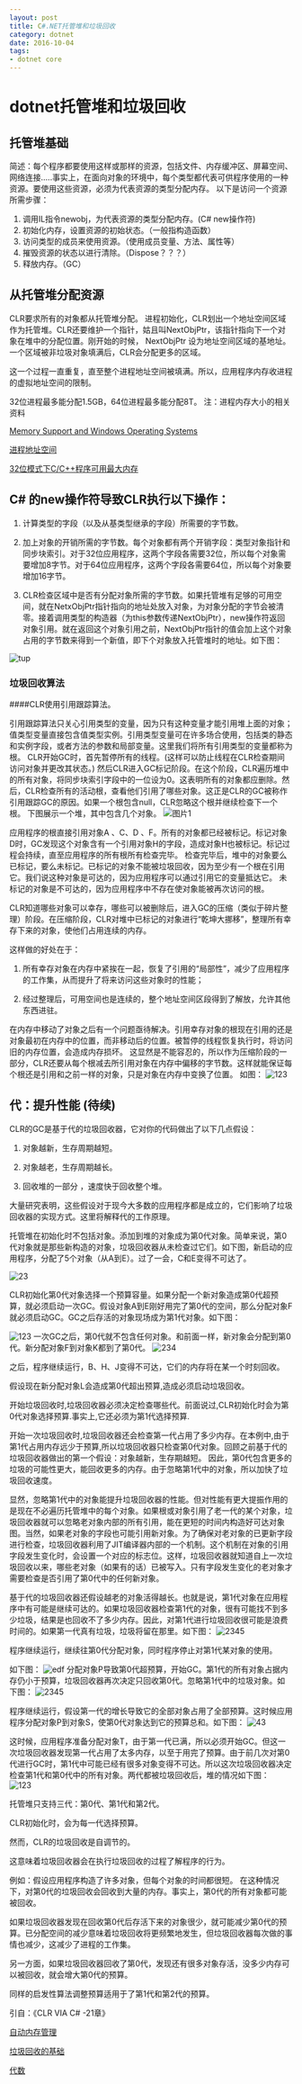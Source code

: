 ```yaml
---
layout: post
title: C#.NET托管堆和垃圾回收
category: dotnet
date: 2016-10-04
tags:
- dotnet core
---
```

# dotnet托管堆和垃圾回收

## 托管堆基础

 简述：每个程序都要使用这样或那样的资源，包括文件、内存缓冲区、屏幕空间、网络连接.....事实上，在面向对象的环境中，每个类型都代表可供程序使用的一种资源。要使用这些资源，必须为代表资源的类型分配内存。
 以下是访问一个资源所需步骤：

1. 调用IL指令newobj，为代表资源的类型分配内存。(C# new操作符)
2. 初始化内存，设置资源的初始状态。（一般指构造函数）
3. 访问类型的成员来使用资源。（使用成员变量、方法、属性等）
4. 摧毁资源的状态以进行清除。（Dispose？？？）
5. 释放内存。（GC） 

## 从托管堆分配资源

CLR要求所有的对象都从托管堆分配。
进程初始化，CLR划出一个地址空间区域作为托管堆。CLR还要维护一个指针，姑且叫NextObjPtr，该指针指向下一个对象在堆中的分配位置。刚开始的时候， NextObjPtr 设为地址空间区域的基地址。
一个区域被非垃圾对象填满后，CLR会分配更多的区域。


这一个过程一直重复，直至整个进程地址空间被填满。所以，应用程序内存收进程的虚拟地址空间的限制。


32位进程最多能分配1.5GB，64位进程最多能分配8T。
注：进程内存大小的相关资料

[Memory Support and Windows Operating Systems](https://msdn.microsoft.com/zh-cn/library/windows/hardware/Dn613959(v=vs.85).aspx)

[进程地址空间](https://msdn.microsoft.com/zh-cn/library/ms189334.aspx)

[ 32位模式下C/C++程序可用最大内存](http://blog.csdn.net/yusiguyuan/article/details/12405799)

## C# 的new操作符导致CLR执行以下操作：

1. 计算类型的字段（以及从基类型继承的字段）所需要的字节数。

2. 加上对象的开销所需的字节数。每个对象都有两个开销字段：类型对象指针和同步块索引。对于32位应用程序，这两个字段各需要32位，所以每个对象需要增加8字节。对于64位应用程序，这两个字段各需要64位，所以每个对象要增加16字节。

3. CLR检查区域中是否有分配对象所需的字节数。如果托管堆有足够的可用空间，就在NetxObjPtr指针指向的地址处放入对象，为对象分配的字节会被清零。接着调用类型的构造器（为this参数传递NextObjPtr），new操作符返回对象引用。就在返回这个对象引用之前，NextObjPtr指针的值会加上这个对象占用的字节数来得到一个新值，即下个对象放入托管堆时的地址。如下图：

![tup](http://r.photo.store.qq.com/psb?/4d3e65a5-4593-42bc-88f9-7bbb2e647ebe/i3rlSCPAcnT9pL0El0BptPIBpuvnxHpBw9Nkp*UqIjw!/o/dJMAAAAAAAAA&ek=1&kp=1&pt=0&bo=LwKNAC8CjQADACU!&su=1199793361&sce=0-12-12&rf=2-9)


### 垃圾回收算法

####CLR使用引用跟踪算法。

引用跟踪算法只关心引用类型的变量，因为只有这种变量才能引用堆上面的对象；
值类型变量直接包含值类型实例。引用类型变量可在许多场合使用，包括类的静态和实例字段，或者方法的参数和局部变量。这里我们将所有引用类型的变量都称为根。
CLR开始GC时，首先暂停所有的线程。(这样可以防止线程在CLR检查期间访问对象并更改其状态。) 然后CLR进入GC标记阶段。在这个阶段，CLR遍历堆中的所有对象，将同步块索引字段中的一位设为0。这表明所有的对象都应删除。然后，CLR检查所有的活动根，查看他们引用了哪些对象。这正是CLR的GC被称作引用跟踪GC的原因。如果一个根包含null，CLR忽略这个根并继续检查下一个根。
下图展示一个堆，其中包含几个对象。
![图片1](http://r.photo.store.qq.com/psb?/4d3e65a5-4593-42bc-88f9-7bbb2e647ebe/eVBVeXGrNAfoWfyRgl4aC2RRSGgiDpmbrocv4lTSJMA!/o/dJIAAAAAAAAA&ek=1&kp=1&pt=0&bo=gAIFAYACBQEDACU!&su=1176931729&sce=0-12-12&rf=2-9)

应用程序的根直接引用对象A 、C、D 、F。所有的对象都已经被标记。标记对象D时，GC发现这个对象含有一个引用对象H的字段，造成对象H也被标记。标记过程会持续，直至应用程序的所有根所有检查完毕。
检查完毕后，堆中的对象要么已标记，要么未标记。已标记的对象不能被垃圾回收，因为至少有一个根在引用它。我们说这种对象是可达的，因为应用程序可以通过引用它的变量抵达它。 未标记的对象是不可达的，因为应用程序中不存在使对象能被再次访问的根。

CLR知道哪些对象可以幸存，哪些可以被删除后，进入GC的压缩（类似于碎片整理）阶段。在压缩阶段，CLR对堆中已标记的对象进行“乾坤大挪移”，整理所有幸存下来的对象，使他们占用连续的内存。

这样做的好处在于：

1. 所有幸存对象在内存中紧挨在一起，恢复了引用的“局部性”，减少了应用程序的工作集，从而提升了将来访问这些对象时的性能；

2. 经过整理后，可用空间也是连续的，整个地址空间区段得到了解放，允许其他东西进驻。

在内存中移动了对象之后有一个问题亟待解决。引用幸存对象的根现在引用的还是对象最初在内存中的位置，而非移动后的位置。被暂停的线程恢复执行时，将访问旧的内存位置，会造成内存损坏。 这显然是不能容忍的，所以作为压缩阶段的一部分，CLR还要从每个根减去所引用对象在内存中偏移的字节数。这样就能保证每个根还是引用和之前一样的对象，只是对象在内存中变换了位置。
如图：
![123](http://r.photo.store.qq.com/psb?/4d3e65a5-4593-42bc-88f9-7bbb2e647ebe/FyP2yk1O6kMsq3.u4e4x3qrAxpwbajgSHOd4QHTJOhE!/o/dJIAAAAAAAAA&ek=1&kp=1&pt=0&bo=TQI*AU0CPwEDACU!&su=1202148209&sce=0-12-12&rf=2-9)

## 代：提升性能 (待续)

CLR的GC是基于代的垃圾回收器，它对你的代码做出了以下几点假设：


1. 对象越新，生存周期越短。

2. 对象越老，生存周期越长。

3. 回收堆的一部分 ，速度快于回收整个堆。

大量研究表明，这些假设对于现今大多数的应用程序都是成立的，它们影响了垃圾回收器的实现方式。这里将解释代的工作原理。

托管堆在初始化时不包括对象。添加到堆的对象成为第0代对象。简单来说，第0代对象就是那些新构造的对象，垃圾回收器从未检查过它们。如下图，新启动的应用程序，分配了5个对象（从A到E）。过了一会，C和E变得不可达了。

![23](http://r.photo.store.qq.com/psb?/4d3e65a5-4593-42bc-88f9-7bbb2e647ebe/77WJus7lssJpEJ2RZREQoNx.5CL31HLdboJbAgCqS0E!/o/dJMAAAAAAAAA&ek=1&kp=1&pt=0&bo=tQIVAbUCFQEDACU!&su=172682065&sce=0-12-12&rf=2-9)

CLR初始化第0代对象选择一个预算容量。如果分配一个新对象造成第0代超预算，就必须启动一次GC。假设对象A到E刚好用完了第0代的空间，那么分配对象F就必须启动GC。GC之后存活的对象现场成为第1代对象。如下图：

![123](http://r.photo.store.qq.com/psb?/4d3e65a5-4593-42bc-88f9-7bbb2e647ebe/GEDzaV4pNFNQUuDwl2EQrv*eD9Sk9OJCzx5SpRRI2fk!/o/dGUBAAAAAAAA&ek=1&kp=1&pt=0&bo=OAL5ADgC.QADACU!&su=1155276897&sce=0-12-12&rf=2-9)
一次GC之后，第0代就不包含任何对象。和前面一样，新对象会分配到第0代。新分配对象F到对象K都到了第0代。
![234](http://r.photo.store.qq.com/psb?/4d3e65a5-4593-42bc-88f9-7bbb2e647ebe/Op0QokzBTNYCFR6zzm2tpc2V7U70IsIJTeWrd0UAUb0!/o/dGUBAAAAAAAA&ek=1&kp=1&pt=0&bo=yAJeAcgCXgEDACU!&su=1124261217&sce=0-12-12&rf=2-9)

之后，程序继续运行，B、H、J变得不可达，它们的内存将在某一个时刻回收。

假设现在新分配对象L会造成第0代超出预算,造成必须启动垃圾回收。

开始垃圾回收时,垃圾回收器必须决定检查哪些代。前面说过,CLR初始化时会为第0代对象选择预算.事实上,它还必须为第1代选择预算.

开始一次垃圾回收时,垃圾回收器还会检查第一代占用了多少内存。在本例中,由于第1代占用内存远少于预算,所以垃圾回收器只检查第0代对象。回顾之前基于代的垃圾回收器做出的第一个假设：对象越新，生存期越短。 因此，第0代包含更多的垃圾的可能性更大，能回收更多的内存。由于忽略第1代中的对象，所以加快了垃圾回收速度。

显然，忽略第1代中的对象能提升垃圾回收器的性能。但对性能有更大提振作用的是现在不必遍历托管堆中的每个对象。如果根或对象引用了老一代的某个对象，垃圾回收器就可以忽略老对象内部的所有引用，能在更短的时间内构造好可达对象图。当然，如果老对象的字段也可能引用新对象。为了确保对老对象的已更新字段进行检查，垃圾回收器利用了JIT编译器内部的一个机制。这个机制在对象的引用字段发生变化时，会设置一个对应的标志位。这样，垃圾回收器就知道自上一次垃圾回收以来，哪些老对象（如果有的话）已被写入。只有字段发生变化的老对象才需要检查是否引用了第0代中的任何新对象。

基于代的垃圾回收器还假设越老的对象活得越长。也就是说，第1代对象在应用程序中有可能是继续可达的。如果垃圾回收器检查第1代的对象，很有可能找不到多少垃圾，结果是也回收不了多少内存。因此，对第1代进行垃圾回收很可能是浪费时间的。如果第一代真有垃圾，垃圾将留在那里。如下图：
![2345](http://r.photo.store.qq.com/psb?/4d3e65a5-4593-42bc-88f9-7bbb2e647ebe/Do.yRCBJEnaOfZaUOdxj4II9*pX2BEcX2QmIG6NQPBE!/o/dGUBAAAAAAAA&ek=1&kp=1&pt=0&bo=qAI5AagCOQEDACU!&su=187009937&sce=0-12-12&rf=2-9)

程序继续运行，继续往第0代分配对象，同时程序停止对第1代某对象的使用。

如下图：
![edf](http://r.photo.store.qq.com/psb?/4d3e65a5-4593-42bc-88f9-7bbb2e647ebe/YEqIM16xFsSgXdvEzgrerLnKw7fEItnrSqEzlaYnUfE!/o/dGUBAAAAAAAA&ek=1&kp=1&pt=0&bo=egJPAXoCTwEDACU!&su=1118118497&sce=0-12-12&rf=2-9)
分配对象P导致第0代超预算，开始GC。第1代的所有对象占据内存仍小于预算，垃圾回收器再次决定只回收第0代。忽略第1代中的垃圾对象。如下图：
![2345](http://r.photo.store.qq.com/psb?/4d3e65a5-4593-42bc-88f9-7bbb2e647ebe/EcdSNU5AatqRERWtVdlJ7LiIPHHXe8.mklN.0hHDK9U!/o/dJQAAAAAAAAA&ek=1&kp=1&pt=0&bo=aAIxAWgCMQEDACU!&su=1214124305&sce=0-12-12&rf=2-9)

程序继续运行，假设第一代的增长导致它的全部对象占用了全部预算。这时候应用程序分配对象P到对象S，使第0代对象达到它的预算总和。如下图：
![43](http://r.photo.store.qq.com/psb?/4d3e65a5-4593-42bc-88f9-7bbb2e647ebe/6dB68RIUYrqMZ4p0VIY3REJZPg.g3ybkZFIazJ3h.CQ!/o/dJIAAAAAAAAA&ek=1&kp=1&pt=0&bo=jwIiAY8CIgEDACU!&su=177976657&sce=0-12-12&rf=2-9)

这时候，应用程序准备分配对象T，由于第一代已满，所以必须开始GC。但这一次垃圾回收器发现第一代占用了太多内存，以至于用完了预算。由于前几次对第0代进行GC时，第1代中可能已经有很多对象变得不可达。所以这次垃圾回收器决定检查第1代和第0代中的所有对象。两代都被垃圾回收后，堆的情况如下图：
![123](http://r.photo.store.qq.com/psb?/4d3e65a5-4593-42bc-88f9-7bbb2e647ebe/bxdZDsZi2Y6FSDWs7RXNPkkJK8dCzMD.cfnjwNY2Mjs!/o/dJIAAAAAAAAA&ek=1&kp=1&pt=0&bo=tgI2AbYCNgEDACU!&su=197762641&sce=0-12-12&rf=2-9)

托管堆只支持三代：第0代、第1代和第2代。

CLR初始化时，会为每一代选择预算。

然而，CLR的垃圾回收是自调节的。

这意味着垃圾回收器会在执行垃圾回收的过程了解程序的行为。


例如：假设应用程序构造了许多对象，但每个对象的时间都很短。
在这种情况下，对第0代的垃圾回收会回收到大量的内存。事实上，第0代的所有对象都可能被回收。

如果垃圾回收器发现在回收第0代后存活下来的对象很少，就可能减少第0代的预算。已分配空间的减少意味着垃圾回收将更频繁地发生，但垃圾回收器每次做的事情也减少，这减少了进程的工作集。

另一方面，如果垃圾回收器回收了第0代，发现还有很多对象存活，没多少内存可以被回收，就会增大第0代的预算。

同样的启发性算法调整预算适用于了第1代和第2代的预算。

引自：《CLR VIA C# -21章》

[自动内存管理](https://msdn.microsoft.com/zh-cn/library/vstudio/f144e03t(v=vs.100).aspx)

[垃圾回收的基础](https://msdn.microsoft.com/zh-cn/library/vstudio/ee787088(v=vs.100).aspx)

[代数](https://msdn.microsoft.com/zh-cn/library/vstudio/ee787088(v=vs.100).aspx#generations )